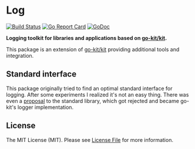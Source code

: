 # Log

[![Build Status](https://img.shields.io/travis/goph/log.svg?style=flat-square)](https://travis-ci.org/goph/log)
[![Go Report Card](https://goreportcard.com/badge/github.com/goph/log?style=flat-square)](https://goreportcard.com/report/github.com/goph/log)
[![GoDoc](http://img.shields.io/badge/godoc-reference-5272B4.svg?style=flat-square)](https://godoc.org/github.com/goph/log)

**Logging toolkit for libraries and applications based on [go-kit/kit](https://github.com/go-kit/kit).**

This package is an extension of [go-kit/kit](https://github.com/go-kit/kit) providing additional tools and integration.


## Standard interface

This package originally tried to find an optimal standard interface for logging.
After some experiments I realized it's not an easy thing. There was even a [proposal](https://docs.google.com/document/d/1shW9DZJXOeGbG9Mr9Us9MiaPqmlcVatD_D8lrOXRNMU) to the standard library, which got rejected and became go-kit's logger implementation.


## License

The MIT License (MIT). Please see [License File](LICENSE) for more information.

